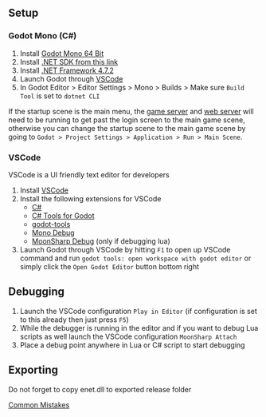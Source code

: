 ## Setup
### Godot Mono (C#)
1. Install [Godot Mono 64 Bit](https://godotengine.org)
2. Install [.NET SDK from this link](https://dotnet.microsoft.com/en-us/download)
3. Install [.NET Framework 4.7.2](https://duckduckgo.com/?q=.net+framework+4.7.2)
4. Launch Godot through [VSCode](#vscode)
5. In Godot Editor > Editor Settings > Mono > Builds > Make sure `Build Tool` is set to `dotnet CLI`

If the startup scene is the main menu, the [game server](https://github.com/Raccoons-Rise-Up/server/blob/main/.github/CONTRIBUTING.md#setup) and [web server](https://github.com/Raccoons-Rise-Up/website/blob/main/.github/CONTRIBUTING.md) will need to be running to get past the login screen to the main game scene, otherwise you can change the startup scene to the main game scene by going to `Godot > Project Settings > Application > Run > Main Scene`.

### VSCode
VSCode is a UI friendly text editor for developers
1. Install [VSCode](https://code.visualstudio.com)
2. Install the following extensions for VSCode
    - [C#](https://marketplace.visualstudio.com/items?itemName=ms-dotnettools.csharp)
    - [C# Tools for Godot](https://marketplace.visualstudio.com/items?itemName=neikeq.godot-csharp-vscode)
    - [godot-tools](https://marketplace.visualstudio.com/items?itemName=geequlim.godot-tools)
    - [Mono Debug](https://marketplace.visualstudio.com/items?itemName=ms-vscode.mono-debug)
    - [MoonSharp Debug](https://marketplace.visualstudio.com/items?itemName=xanathar.moonsharp-debug) (only if debugging lua)
3. Launch Godot through VSCode by hitting `F1` to open up VSCode command and run `godot tools: open workspace with godot editor` or simply click the `Open Godot Editor` button bottom right

## Debugging
1. Launch the VSCode configuration `Play in Editor` (if configuration is set to this already then just press `F5`)
2. While the debugger is running in the editor and if you want to debug Lua scripts as well launch the VSCode configuration `MoonSharp Attach`
3. Place a debug point anywhere in Lua or C# script to start debugging

## Exporting
Do not forget to copy enet.dll to exported release folder

[Common Mistakes](https://github.com/valkyrienyanko/GodotModules/blob/main/.github/COMMON_MISTAKES.md)  
